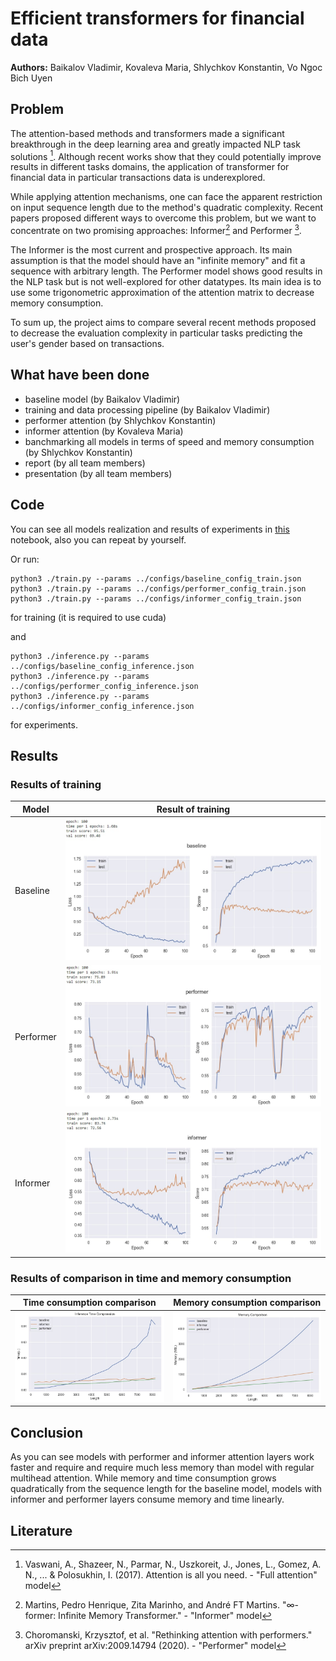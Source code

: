 # Efficient transformers for financial data

**Authors:**  Baikalov Vladimir, Kovaleva Maria, Shlychkov Konstantin, Vo Ngoc Bich Uyen

## Problem

The attention-based methods and transformers made a significant breakthrough in the deep learning area and greatly impacted NLP task solutions [^baseline]. Although recent works show that they could potentially improve results in different tasks domains, the application of transformer for financial data in particular transactions data is underexplored.

While applying attention mechanisms, one can face the apparent restriction on input sequence length due to the method's quadratic complexity. Recent papers proposed different ways to overcome this problem, but we want to concentrate on two promising approaches: Informer[^informer] and Performer [^performer].

The Informer is the most current and prospective approach. Its main assumption is that the model should have an "infinite memory" and fit a sequence with arbitrary length. The Performer model shows good results in the NLP task but is not well-explored for other datatypes. Its main idea is to use some trigonometric approximation of the attention matrix to decrease memory consumption.

To sum up, the project aims to compare several recent methods proposed to decrease the evaluation complexity in particular tasks predicting the user's gender based on transactions. 

## What have been done

 - baseline model (by Baikalov Vladimir)
 - training and data processing pipeline (by Baikalov Vladimir)
 - performer attention (by Shlychkov Konstantin)
 - informer attention (by Kovaleva Maria)
 - banchmarking all models in terms of speed and memory consumption (by Shlychkov Konstantin)
 - report (by all team members)
 - presentation (by all team members)
 
## Code

 You can see all models realization and results of experiments in [this](/notebooks/main.ipynb) notebook, also you can repeat by yourself. 
 
 Or run:
 
 ```
 python3 ./train.py --params ../configs/baseline_config_train.json
 python3 ./train.py --params ../configs/performer_config_train.json
 python3 ./train.py --params ../configs/informer_config_train.json
 ```
 for training (it is required to use cuda)
 
 and 
 
 ```
 python3 ./inference.py --params ../configs/baseline_config_inference.json
 python3 ./inference.py --params ../configs/performer_config_inference.json
 python3 ./inference.py --params ../configs/informer_config_inference.json
 ```
 for experiments.
 
## Results 

### Results of training

| Model         | Result of training                                        |
| ------------- |:---------------------------------------------------------:|
| Baseline      | ![](/figures/baseline_training.jpeg "Baseline training")  |
| Performer     | ![](/figures/performer_training.jpeg "Baseline training") |
| Informer      | ![](/figures/informer_training.jpeg "Baseline training")  |

### Results of comparison in time and memory consumption

|               Time consumption comparison               |               Memory consumption comparison               |
| ------------------------------------------------------- |:---------------------------------------------------------:|
| ![](/figures/time_consumption.jpeg "Baseline training") | ![](/figures/memory_consumption.jpeg "Baseline training") |

## Conclusion 

As you can see models with performer and informer attention layers work faster and require and require much less memory than model with regular multihead attention. While memory and time consumption grows quadratically from the sequence length for the baseline model, models with informer and performer layers consume memory and time linearly.

## Literature

[^informer]: Martins, Pedro Henrique, Zita Marinho, and André FT Martins. "∞-former: Infinite Memory Transformer." - "Informer" model

[^performer]: Choromanski, Krzysztof, et al. "Rethinking attention with performers." arXiv preprint arXiv:2009.14794 (2020). - "Performer" model

[^baseline]: Vaswani, A., Shazeer, N., Parmar, N., Uszkoreit, J., Jones, L., Gomez, A. N., ... & Polosukhin, I. (2017). Attention is all you need. - "Full attention" model
